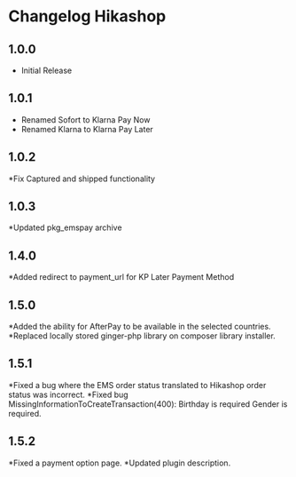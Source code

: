 # Changelog Hikashop

## 1.0.0 ##

* Initial Release

## 1.0.1 ##

* Renamed Sofort to Klarna Pay Now
* Renamed Klarna to Klarna Pay Later

## 1.0.2 ##

*Fix Captured and shipped functionality

## 1.0.3 ##

*Updated pkg_emspay archive

## 1.4.0 ##

*Added redirect to payment_url for KP Later Payment Method

## 1.5.0 ##

*Added the ability for AfterPay to be available in the selected countries.
*Replaced locally stored ginger-php library on composer library installer.

## 1.5.1 ##

*Fixed a bug where the EMS order status translated to Hikashop order status was incorrect.
*Fixed bug MissingInformationToCreateTransaction(400): Birthday is required Gender is required.

## 1.5.2 ## 

*Fixed a payment option page.
*Updated plugin description.